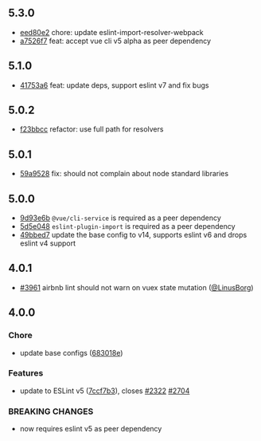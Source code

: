 ## 5.3.0

- [eed80e2](https://github.com/vuejs/eslint-config-airbnb/commit/eed80e2) chore: update eslint-import-resolver-webpack
- [a7526f7](https://github.com/vuejs/eslint-config-airbnb/commit/a7526f7) feat: accept vue cli v5 alpha as peer dependency

## 5.1.0

- [41753a6](https://github.com/vuejs/eslint-config-airbnb/commit/41753a6) feat: update deps, support eslint v7 and fix bugs 


## 5.0.2

- [f23bbcc](https://github.com/vuejs/eslint-config-airbnb/commit/f23bbcc) refactor: use full path for resolvers

## 5.0.1

- [59a9528](https://github.com/vuejs/eslint-config-airbnb/commit/59a9528) fix: should not complain about node standard libraries

## 5.0.0

- [9d93e6b](https://github.com/vuejs/eslint-config-airbnb/commit/9d93e6b) `@vue/cli-service` is required as a peer dependency
- [5d5e048](https://github.com/vuejs/eslint-config-airbnb/commit/5d5e048) `eslint-plugin-import` is required as a peer dependency
- [49bbed7](https://github.com/vuejs/eslint-config-airbnb/commit/49bbed7) update the base config to v14, supports eslint v6 and drops eslint v4 support

## 4.0.1

* [#3961](https://github.com/vuejs/vue-cli/pull/3961) airbnb lint should not warn on vuex state mutation ([@LinusBorg](https://github.com/LinusBorg))

## 4.0.0

### Chore

* update base configs ([683018e](https://github.com/vuejs/vue-cli/commit/683018e))

### Features

* update to ESLint v5 ([7ccf7b3](https://github.com/vuejs/vue-cli/commit/7ccf7b3)), closes [#2322](https://github.com/vuejs/vue-cli/issues/2322) [#2704](https://github.com/vuejs/vue-cli/issues/2704)

### BREAKING CHANGES

* now requires eslint v5 as peer dependency
